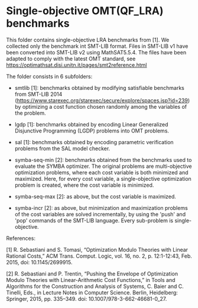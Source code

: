 # Single-objective OMT(QF_LRA) benchmarks

This folder contains single-objective LRA benchmarks from [1].
We collected only the benchmark int SMT-LIB format.
Files in SMT-LIB v1 have been converted into SMT-LIB v2 using MathSAT5.5.4.
The files have been adapted to comply with the latest OMT standard,
see https://optimathsat.disi.unitn.it/pages/smt2reference.html

The folder consists in 6 subfolders:

- smtlib [1]: benchmarks obtained by modifying satisfiable benchmarks from 
  SMT-LIB 2014 (https://www.starexec.org/starexec/secure/explore/spaces.jsp?id=239)
  by optimizing a cost function chosen randomly among the variables of the problem. 

- lgdp [1]: benchmarks obtained by encoding Linear Generalized Disjunctive Programming (LGDP) problems
  into OMT problems.

- sal [1]: benchmarks obtained by encoding parametric verification problems from the SAL model checker.

- symba-seq-min [2]: benchmarks obtained from the benchmarks used to evaluate the SYMBA optimizer.
  The original problems are multi-objective optimization problems, where each cost variable is both minimized and maximized.
  Here, for every cost variable, a single-objective optimization problem is created, where the cost variable is minimized.

- symba-seq-max [2]: as above, but the cost variable is maximized.

- symba-incr [2]: as above, but minimization and maximization problems of the cost variables are solved incrementally,
  by using the 'push' and 'pop' commands of the SMT-LIB language. Every sub-problem is single-objective.

References:

[1] R. Sebastiani and S. Tomasi, “Optimization Modulo Theories with Linear Rational Costs,” ACM Trans. Comput. Logic, vol. 16, no. 2, p. 12:1-12:43, Feb. 2015, doi: 10.1145/2699915.

[2] R. Sebastiani and P. Trentin, “Pushing the Envelope of Optimization Modulo Theories with Linear-Arithmetic Cost Functions,” in Tools and Algorithms for the Construction and Analysis of Systems, C. Baier and C. Tinelli, Eds., in Lecture Notes in Computer Science. Berlin, Heidelberg: Springer, 2015, pp. 335–349. doi: 10.1007/978-3-662-46681-0_27.
 

